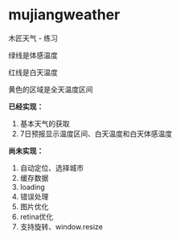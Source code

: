 mujiangweather
==============

木匠天气 - 练习

绿线是体感温度

红线是白天温度

黄色的区域是全天温度区间

**已经实现：**

1. 基本天气的获取
2. 7日预报显示温度区间、白天温度和白天体感温度

**尚未实现：**

1. 自动定位、选择城市
2. 缓存数据
3. loading
4. 错误处理
5. 图片优化
6. retina优化
7. 支持旋转、window.resize
